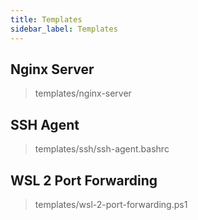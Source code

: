 ```yaml
---
title: Templates
sidebar_label: Templates
---
```


## Nginx Server

> templates/nginx-server

## SSH Agent

> templates/ssh/ssh-agent.bashrc

## WSL 2 Port Forwarding

> templates/wsl-2-port-forwarding.ps1
